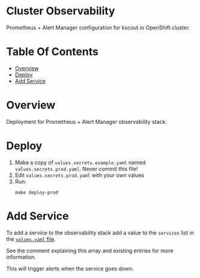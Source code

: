 # Cluster Observability
Prometheus + Alert Manager configuration for kscout.io OpenShift cluster.

# Table Of Contents
- [Overview](#overview)
- [Deploy](#deploy)
- [Add Service](#add-service)

# Overview
Deployment for Prometheus + Alert Manager observability stack.

# Deploy
1. Make a copy of `values.secrets.example.yaml` named 
   `values.secrets.prod.yaml`. Never commit this file!
2. Edit `values.secrets.prod.yaml` with your own values
3. Run:
   ```
   make deploy-prod
   ```

# Add Service
To add a service to the observability stack add a value to the `services` list
in the [`values.yaml` file](values.yaml).  

See the comment explaining this array and existing entries for more information.

This will trigger alerts when the service goes down.

